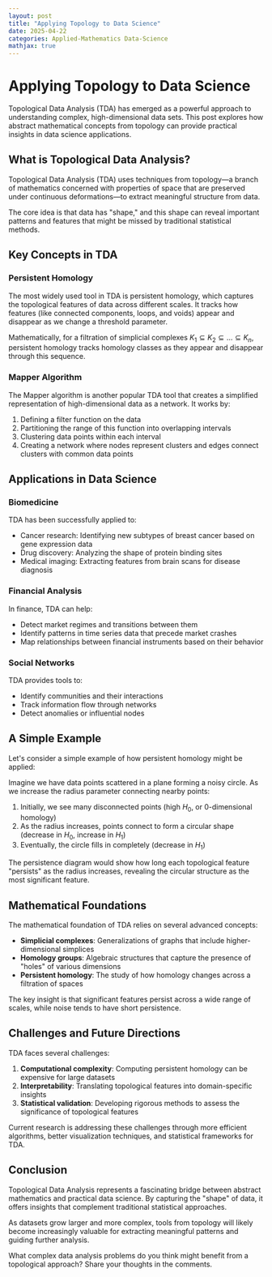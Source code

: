 ```yaml
---
layout: post
title: "Applying Topology to Data Science"
date: 2025-04-22
categories: Applied-Mathematics Data-Science
mathjax: true
---
```


# Applying Topology to Data Science

Topological Data Analysis (TDA) has emerged as a powerful approach to understanding complex, high-dimensional data sets. This post explores how abstract mathematical concepts from topology can provide practical insights in data science applications.

## What is Topological Data Analysis?

Topological Data Analysis (TDA) uses techniques from topology—a branch of mathematics concerned with properties of space that are preserved under continuous deformations—to extract meaningful structure from data.

The core idea is that data has "shape," and this shape can reveal important patterns and features that might be missed by traditional statistical methods.

## Key Concepts in TDA

### Persistent Homology

The most widely used tool in TDA is persistent homology, which captures the topological features of data across different scales. It tracks how features (like connected components, loops, and voids) appear and disappear as we change a threshold parameter.

Mathematically, for a filtration of simplicial complexes $K_1 \subseteq K_2 \subseteq \ldots \subseteq K_n$, persistent homology tracks homology classes as they appear and disappear through this sequence.

### Mapper Algorithm

The Mapper algorithm is another popular TDA tool that creates a simplified representation of high-dimensional data as a network. It works by:

1. Defining a filter function on the data
2. Partitioning the range of this function into overlapping intervals
3. Clustering data points within each interval
4. Creating a network where nodes represent clusters and edges connect clusters with common data points

## Applications in Data Science

### Biomedicine

TDA has been successfully applied to:

- Cancer research: Identifying new subtypes of breast cancer based on gene expression data
- Drug discovery: Analyzing the shape of protein binding sites
- Medical imaging: Extracting features from brain scans for disease diagnosis

### Financial Analysis

In finance, TDA can help:

- Detect market regimes and transitions between them
- Identify patterns in time series data that precede market crashes
- Map relationships between financial instruments based on their behavior

### Social Networks

TDA provides tools to:

- Identify communities and their interactions
- Track information flow through networks
- Detect anomalies or influential nodes

## A Simple Example

Let's consider a simple example of how persistent homology might be applied:

Imagine we have data points scattered in a plane forming a noisy circle. As we increase the radius parameter connecting nearby points:

1. Initially, we see many disconnected points (high $H_0$, or 0-dimensional homology)
2. As the radius increases, points connect to form a circular shape (decrease in $H_0$, increase in $H_1$)
3. Eventually, the circle fills in completely (decrease in $H_1$)

The persistence diagram would show how long each topological feature "persists" as the radius increases, revealing the circular structure as the most significant feature.

## Mathematical Foundations

The mathematical foundation of TDA relies on several advanced concepts:

- **Simplicial complexes**: Generalizations of graphs that include higher-dimensional simplices
- **Homology groups**: Algebraic structures that capture the presence of "holes" of various dimensions
- **Persistent homology**: The study of how homology changes across a filtration of spaces

The key insight is that significant features persist across a wide range of scales, while noise tends to have short persistence.

## Challenges and Future Directions

TDA faces several challenges:

1. **Computational complexity**: Computing persistent homology can be expensive for large datasets
2. **Interpretability**: Translating topological features into domain-specific insights
3. **Statistical validation**: Developing rigorous methods to assess the significance of topological features

Current research is addressing these challenges through more efficient algorithms, better visualization techniques, and statistical frameworks for TDA.

## Conclusion

Topological Data Analysis represents a fascinating bridge between abstract mathematics and practical data science. By capturing the "shape" of data, it offers insights that complement traditional statistical approaches.

As datasets grow larger and more complex, tools from topology will likely become increasingly valuable for extracting meaningful patterns and guiding further analysis.

What complex data analysis problems do you think might benefit from a topological approach? Share your thoughts in the comments.

